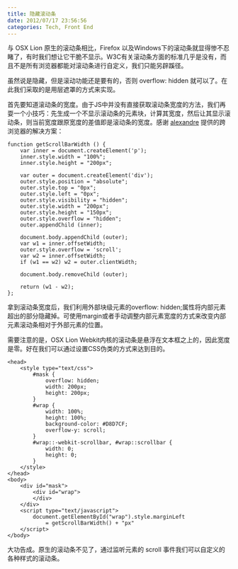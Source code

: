 ```yaml
---
title: 隐藏滚动条
date: 2012/07/17 23:56:56
categories: Tech, Front End
---
```

与 OSX Lion 原生的滚动条相比，Firefox 以及Windows下的滚动条就显得惨不忍睹了，有时我们想让它干脆不显示。W3C有关滚动条方面的标准几乎是没有，而且不是所有浏览器都能对滚动条进行自定义，我们只能另辟蹊径。

虽然说是隐藏，但是滚动功能还是要有的，否则 overflow: hidden 就可以了。在此我们采取的是用层遮罩的方式来实现。

首先要知道滚动条的宽度。由于JS中并没有直接获取滚动条宽度的方法，我们再耍一个小技巧：先生成一个不显示滚动条的元素块，计算其宽度，然后让其显示滚动条，则当前宽度跟原宽度的差值即是滚动条的宽度。感谢 [alexandre](http://www.alexandre-gomes.com/?p=115) 提供的跨浏览器的解决方案：

    function getScrollBarWidth () {  
        var inner = document.createElement('p');  
        inner.style.width = "100%";  
        inner.style.height = "200px";  
      
        var outer = document.createElement('div');  
        outer.style.position = "absolute";  
        outer.style.top = "0px";  
        outer.style.left = "0px";  
        outer.style.visibility = "hidden";  
        outer.style.width = "200px";  
        outer.style.height = "150px";  
        outer.style.overflow = "hidden";  
        outer.appendChild (inner);  
      
        document.body.appendChild (outer);  
        var w1 = inner.offsetWidth;  
        outer.style.overflow = 'scroll';  
        var w2 = inner.offsetWidth;  
        if (w1 == w2) w2 = outer.clientWidth;  
      
        document.body.removeChild (outer);  
      
        return (w1 - w2);  
    };

拿到滚动条宽度后，我们利用外部块级元素的overflow: hidden;属性将内部元素超出的部分隐藏掉。可使用margin或者手动调整内部元素宽度的方式来改变内部元素滚动条相对于外部元素的位置。

需要注意的是，OSX Lion Webkit内核的滚动条是悬浮在文本框之上的，因此宽度是零。好在我们可以通过设置CSS伪类的方式来达到目的。

    <head>
        <style type="text/css">
            #mask {
                overflow: hidden;
                width: 200px;
                height: 200px;
            }
            #wrap {
                width: 100%;
                height: 100%;
                background-color: #D8D7CF;
                overflow-y: scroll;
            }
            #wrap::-webkit-scrollbar, #wrap::scrollbar {
                width: 0;
                height: 0;
            }
        </style>
    </head>
    <body>
        <div id="mask">
            <div id="wrap">
            </div>
        </div>
        <script type="text/javascript">
            document.getElementById("wrap").style.marginLeft 
                = getScrollBarWidth() + "px"
        </script>
    </body>

大功告成。原生的滚动条不见了，通过监听元素的 scroll 事件我们可以自定义的各种样式的滚动条。
